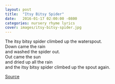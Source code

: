 ```yaml
---
layout: post
title:  "Itsy Bitsy Spider"
date:   2016-01-17 02:00:00 -0800
categories: nursery rhyme lyrics
cover: images/itsy-bitsy-spider.jpg
---
```

The itsy bitsy spider climbed up the waterspout.  
Down came the rain  
and washed the spider out.  
Out came the sun  
and dried up all the rain  
and the itsy bitsy spider climbed up the spout again.

[Source](https://en.wikipedia.org/wiki/Itsy_Bitsy_Spider)